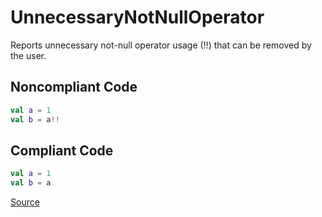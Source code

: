 # UnnecessaryNotNullOperator

Reports unnecessary not-null operator usage (!!) that can be removed by the user.

## Noncompliant Code

```kotlin
val a = 1
val b = a!!
```
## Compliant Code

```kotlin
val a = 1
val b = a
```

[Source](https://detekt.github.io/detekt/potential-bugs.html#unnecessarynotnulloperator)
